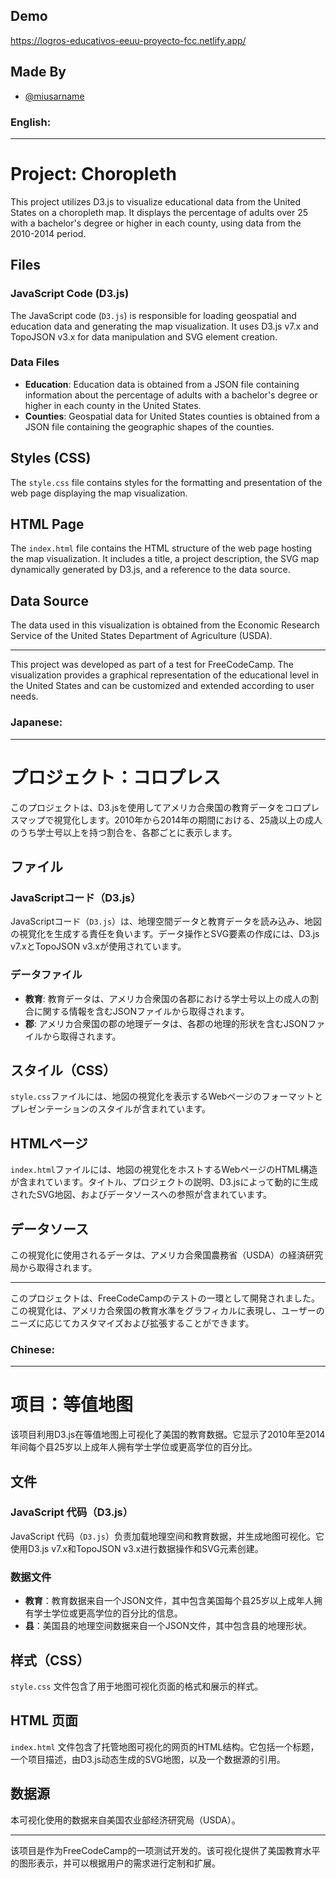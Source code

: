 
## Demo
https://logros-educativos-eeuu-proyecto-fcc.netlify.app/
## Made By

- [@miusarname](https://github.com/miusarname)
### English:

---

# Project: Choropleth

This project utilizes D3.js to visualize educational data from the United States on a choropleth map. It displays the percentage of adults over 25 with a bachelor's degree or higher in each county, using data from the 2010-2014 period.

## Files

### JavaScript Code (D3.js)

The JavaScript code (`D3.js`) is responsible for loading geospatial and education data and generating the map visualization. It uses D3.js v7.x and TopoJSON v3.x for data manipulation and SVG element creation.

### Data Files

- **Education**: Education data is obtained from a JSON file containing information about the percentage of adults with a bachelor's degree or higher in each county in the United States.
- **Counties**: Geospatial data for United States counties is obtained from a JSON file containing the geographic shapes of the counties.

## Styles (CSS)

The `style.css` file contains styles for the formatting and presentation of the web page displaying the map visualization.

## HTML Page

The `index.html` file contains the HTML structure of the web page hosting the map visualization. It includes a title, a project description, the SVG map dynamically generated by D3.js, and a reference to the data source.

## Data Source

The data used in this visualization is obtained from the Economic Research Service of the United States Department of Agriculture (USDA).

---

This project was developed as part of a test for FreeCodeCamp. The visualization provides a graphical representation of the educational level in the United States and can be customized and extended according to user needs.

### Japanese:

---

# プロジェクト：コロプレス

このプロジェクトは、D3.jsを使用してアメリカ合衆国の教育データをコロプレスマップで視覚化します。2010年から2014年の期間における、25歳以上の成人のうち学士号以上を持つ割合を、各郡ごとに表示します。

## ファイル

### JavaScriptコード（D3.js）

JavaScriptコード（`D3.js`）は、地理空間データと教育データを読み込み、地図の視覚化を生成する責任を負います。データ操作とSVG要素の作成には、D3.js v7.xとTopoJSON v3.xが使用されています。

### データファイル

- **教育**: 教育データは、アメリカ合衆国の各郡における学士号以上の成人の割合に関する情報を含むJSONファイルから取得されます。
- **郡**: アメリカ合衆国の郡の地理データは、各郡の地理的形状を含むJSONファイルから取得されます。

## スタイル（CSS）

`style.css`ファイルには、地図の視覚化を表示するWebページのフォーマットとプレゼンテーションのスタイルが含まれています。

## HTMLページ

`index.html`ファイルには、地図の視覚化をホストするWebページのHTML構造が含まれています。タイトル、プロジェクトの説明、D3.jsによって動的に生成されたSVG地図、およびデータソースへの参照が含まれています。

## データソース

この視覚化に使用されるデータは、アメリカ合衆国農務省（USDA）の経済研究局から取得されます。

---

このプロジェクトは、FreeCodeCampのテストの一環として開発されました。この視覚化は、アメリカ合衆国の教育水準をグラフィカルに表現し、ユーザーのニーズに応じてカスタマイズおよび拡張することができます。

### Chinese:

---

# 项目：等值地图

该项目利用D3.js在等值地图上可视化了美国的教育数据。它显示了2010年至2014年间每个县25岁以上成年人拥有学士学位或更高学位的百分比。

## 文件

### JavaScript 代码（D3.js）

JavaScript 代码（`D3.js`）负责加载地理空间和教育数据，并生成地图可视化。它使用D3.js v7.x和TopoJSON v3.x进行数据操作和SVG元素创建。

### 数据文件

- **教育**：教育数据来自一个JSON文件，其中包含美国每个县25岁以上成年人拥有学士学位或更高学位的百分比的信息。
- **县**：美国县的地理空间数据来自一个JSON文件，其中包含县的地理形状。

## 样式（CSS）

`style.css` 文件包含了用于地图可视化页面的格式和展示的样式。

## HTML 页面

`index.html` 文件包含了托管地图可视化的网页的HTML结构。它包括一个标题，一个项目描述，由D3.js动态生成的SVG地图，以及一个数据源的引用。

## 数据源

本可视化使用的数据来自美国农业部经济研究局（USDA）。

---

该项目是作为FreeCodeCamp的一项测试开发的。该可视化提供了美国教育水平的图形表示，并可以根据用户的需求进行定制和扩展。

